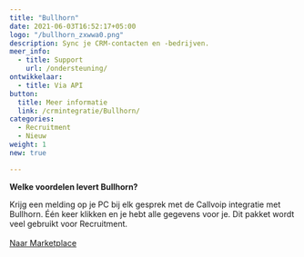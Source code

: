 ```yaml
---
title: "Bullhorn"
date: 2021-06-03T16:52:17+05:00
logo: "/bullhorn_zxwwa0.png"
description: Sync je CRM-contacten en -bedrijven.
meer_info:
  - title: Support
    url: /ondersteuning/
ontwikkelaar:
  - title: Via API
button:
  title: Meer informatie
  link: /crmintegratie/Bullhorn/
categories:
  - Recruitment
  - Nieuw
weight: 1
new: true

---
```


**Welke voordelen levert Bullhorn?**

Krijg een melding op je PC bij elk gesprek met de Callvoip integratie met Bullhorn. Één keer klikken en je hebt alle gegevens voor je. Dit pakket wordt veel gebruikt voor Recruitment.<br><br><a href="/marketplace" class="button">Naar Marketplace</a>
